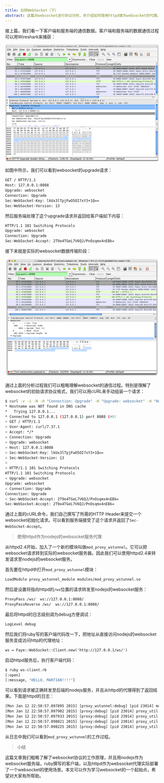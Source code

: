 ```yaml
---
title: 玩转WebSocket（下）
abstract: 这篇对websocket进行协议分析，并介绍如何使用httpd做为websocket的代理。
---
```




接上篇，我们看一下客户端和服务端的通信数据。客户端和服务端的数据通信过程可以用Wireshark来捕获：

![](https://raw.githubusercontent.com/liweinan/blogpicbackup/master/data/51594ce5b0f741aeaa7e5e5004578771.png)

如图中所示，我们可以看到websocket的upgrade请求：

```txt
GET / HTTP/1.1
Host: 127.0.0.1:8088
Upgrade: websocket
Connection: Upgrade
Sec-WebSocket-Key: lkUx3lTpjFwO5OI7xY3+1Q==
Sec-WebSocket-Version: 13
```

然后服务端处理了这个upgrade请求并返回给客户端如下内容：

```txt
HTTP/1.1 101 Switching Protocols
Upgrade: websocket
Connection: Upgrade
Sec-WebSocket-Accept: 2T9o4TGeL7V6QJ/PnOsqmx4nEBk=
```

接下来就是实际的websocket数据传输阶段：

![](https://raw.githubusercontent.com/liweinan/blogpicbackup/master/data/f80cca51665d472bad965711bde8bccf.png)

通过上面的分析过程我们可以粗略理解websocket的通信过程。特别是理解了websocket的初始请求协议格式，我们可以用cURL来手动组装一个请求：

```bash
$ curl -v -i -N -H "Connection: Upgrade" -H "Upgrade: websocket" -H "Host: 127.0.0.1:8088" -H "Sec-WebSocket-Key: lkUx3lTpjFwO5OI7xY3+1Q==" -H "Sec-WebSocket-Version: 13" http://127.0.0.1:8088/
* Hostname was NOT found in DNS cache
*   Trying 127.0.0.1...
* Connected to 127.0.0.1 (127.0.0.1) port 8088 (#0)
> GET / HTTP/1.1
> User-Agent: curl/7.37.1
> Accept: */*
> Connection: Upgrade
> Upgrade: websocket
> Host: 127.0.0.1:8088
> Sec-WebSocket-Key: lkUx3lTpjFwO5OI7xY3+1Q==
> Sec-WebSocket-Version: 13
>
< HTTP/1.1 101 Switching Protocols
HTTP/1.1 101 Switching Protocols
< Upgrade: websocket
Upgrade: websocket
< Connection: Upgrade
Connection: Upgrade
< Sec-WebSocket-Accept: 2T9o4TGeL7V6QJ/PnOsqmx4nEBk=
Sec-WebSocket-Accept: 2T9o4TGeL7V6QJ/PnOsqmx4nEBk=
```

通过上面的cURL命令，我们自己撰写了所需的HTTP Header来提交一个websocket初始化请求。可以看到服务端接受了这个请求并返回了`Sec-WebSocket-Accept`。

> 使用httpd作为nodejs的websocket服务代理

从httpd2.4开始，加入了一个新的模块叫做`mod_proxy_wstunnel`。它可以把websocket请求转到实际的websocket服务器。因此我们可以使用httpd2.4来转发请求至nodejs的websocket服务。

首先要在httpd中打开`mod_proxy_wstunnel`模块：

```txt
LoadModule proxy_wstunnel_module modules/mod_proxy_wstunnel.so
```

然后是设置将指向httpd的`/ws`位置的请求转发至nodejs的websocket服务：

```txt
ProxyPass /ws/  ws://127.0.0.1:8088/
ProxyPassReverse /ws/  ws://127.0.0.1:8088/
```

最后将httpd的日志级别调为debug方便调试：

```txt
LogLevel debug
```

然后我们将ruby写的客户端代码改一下，把地址从直接访问nodejs的websocket服务变成访问http的代理地址：

```txt
ws = Faye::WebSocket::Client.new('http://127.0.0.1/ws/')
```

启动httpd服务后，执行客户端代码：

```bash
$ ruby ws-client.rb
[:open]
[:message, "HELLO, MARTIAN!!!!"]
```

可以看到请求被正确转发至后端的nodejs服务，并且从httpd的代理得到了返回结果。下面是httpd的日志：

```txt
[Mon Jan 12 22:50:57.097895 2015] [proxy_wstunnel:debug] [pid 23014] mod_proxy_wstunnel.c(331): [client 127.0.0.1:46872] AH02451: serving URL ws://127.0.0.1:8088/
[Mon Jan 12 22:50:57.097902 2015] [proxy:debug] [pid 23014] proxy_util.c(2020): AH00942: WS: has acquired connection for (127.0.0.1)
[Mon Jan 12 22:50:57.097933 2015] [proxy:debug] [pid 23014] proxy_util.c(2072): [client 127.0.0.1:46872] AH00944: connecting ws://127.0.0.1:8088/ to 127.0.0.1:8088
[Mon Jan 12 22:50:57.098021 2015] [proxy:debug] [pid 23014] proxy_util.c(2194): [client 127.0.0.1:46872] AH00947: connected / to 127.0.0.1:8088
[Mon Jan 12 22:50:57.098225 2015] [proxy:debug] [pid 23014] proxy_util.c(2598): AH00962: WS: connection complete to 127.0.0.1:8088 (127.0.0.1)
```

从日志中我们可以看到`mod_proxy_wstunnel`的工作过程。

> 小结

这篇文章我们粗略了解了websocket协议的工作原理，并且用nodejs作为websocket服务端，ruby撰写的客户端，以及httpd作为websocket代理实际部署了一个websocket的使用场景。本文可以作为学习websocket的一个起始点，希望对大家有所帮助。

